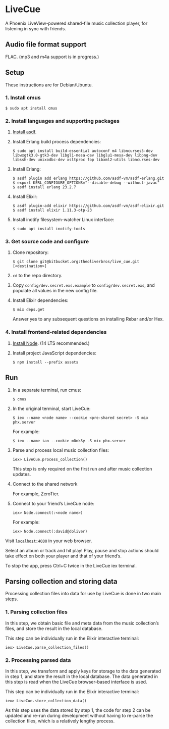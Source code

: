 # LiveCue

A Phoenix LiveView-powered shared-file music collection player, for listening in sync with friends.

## Audio file format support

FLAC. (mp3 and m4a support is in progress.)

## Setup

These instructions are for Debian/Ubuntu.

### 1. Install cmus

	$ sudo apt install cmus

### 2. Install languages and supporting packages

1. [Install asdf](https://asdf-vm.com/#/core-manage-asdf).

2. Install Erlang build process dependencies:

	```
	$ sudo apt install build-essential autoconf m4 libncurses5-dev libwxgtk3.0-gtk3-dev libgl1-mesa-dev libglu1-mesa-dev libpng-dev libssh-dev unixodbc-dev xsltproc fop libxml2-utils libncurses-dev
	```

3. Install Erlang:

	```
	$ asdf plugin add erlang https://github.com/asdf-vm/asdf-erlang.git
	$ export KERL_CONFIGURE_OPTIONS="--disable-debug --without-javac"
	$ asdf install erlang 23.2.7
	```

4. Install Elixir:

	```
	$ asdf plugin-add elixir https://github.com/asdf-vm/asdf-elixir.git
	$ asdf install elixir 1.11.3-otp-23
	```

5. Install inotify filesystem-watcher Linux interface:

	```
	$ sudo apt install inotify-tools
	```

### 3. Get source code and configure

1. Clone repository:

	```
	$ git clone git@bitbucket.org:theoliverbros/live_cue.git [<destination>]
	```

2. `cd` to the repo directory.

3. Copy `config/dev.secret.exs.example` to `config/dev.secret.exs`, and populate all values in the new config file.

4. Install Elixir dependencies:

	```
	$ mix deps.get
	```

	Answer yes to any subsequent questions on installing Rebar and/or Hex.

### 4. Install frontend-related dependencies

1. [Install Node](https://github.com/nodesource/distributions/blob/master/README.md#installation-instructions). (14 LTS recommended.)

2. Install project JavaScript dependencies:

	```
	$ npm install --prefix assets
	```

## Run

1. In a separate terminal, run cmus:

	```
	$ cmus
	```

2. In the original terminal, start LiveCue:

	```
	$ iex --name <node name> --cookie <pre-shared secret> -S mix phx.server
	```

	For example:

	```
	$ iex --name ian --cookie m0nk3y -S mix phx.server
	```

3. Parse and process local music collection files:

	```
	iex> LiveCue.process_collection()
	```

	This step is only required on the first run and after music collection updates.

4. Connect to the shared network

	For example, ZeroTier.

5. Connect to your friend’s LiveCue node:

	```
	iex> Node.connect(:<node name>)
	```

	For example:

	```
	iex> Node.connect(:david@doliver)
	```

Visit [`localhost:4000`](http://localhost:4000) in your web browser.

Select an album or track and hit play! Play, pause and stop actions should take effect on both your player and that of your friend’s.

To stop the app, press Ctrl+C twice in the LiveCue iex terminal.

## Parsing collection and storing data

Processing collection files into data for use by LiveCue is done in two main steps.

### 1. Parsing collection files

In this step, we obtain basic file and meta data from the music collection’s files, and store the result in the local database.

This step can be individually run in the Elixir interactive terminal:

```
iex> LiveCue.parse_collection_files()
```

### 2. Processing parsed data

In this step, we transform and apply keys for storage to the data generated in step 1, and store the result in the local database. The data generated in this step is read when the LiveCue browser-based interface is used.

This step can be individually run in the Elixir interactive terminal:

```
iex> LiveCue.store_collection_data()
```

As this step uses the data stored by step 1, the code for step 2 can be updated and re-run during development without having to re-parse the collection files, which is a relatively lengthy process.
